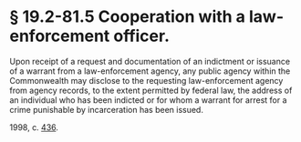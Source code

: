 # § 19.2-81.5 Cooperation with a law-enforcement officer.

<p>Upon receipt of a request and documentation of an indictment or issuance of a warrant from a law-enforcement agency, any public agency within the Commonwealth may disclose to the requesting law-enforcement agency from agency records, to the extent permitted by federal law, the address of an individual who has been indicted or for whom a warrant for arrest for a crime punishable by incarceration has been issued.</p><p>1998, c. <a href='http://lis.virginia.gov/cgi-bin/legp604.exe?981+ful+CHAP0436'>436</a>.</p>